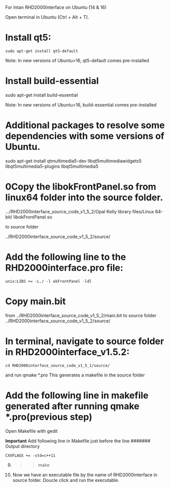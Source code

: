 For Intan RHD2000Interface on Ubuntu (14 & 16)

Open terminal in Ubuntu (Ctrl + Alt + T).


# Install  qt5:
    sudo apt-get install qt5-default
Note: In new versions of Ubuntu>16, qt5-default comes pre-installed

# Install build-essential
sudo apt-get install build-essential

Note: In new versions of Ubuntu>16, build-essential comes pre-installed


# Additional packages to resolve some dependencies with some versions of Ubuntu.

sudo apt-get install qtmultimedia5-dev libqt5multimediawidgets5 libqt5multimedia5-plugins libqt5multimedia5 


# 0Copy the libokFrontPanel.so from linux64 folder into the source folder.

.../RHD2000interface_source_code_v1_5_2/Opal Kelly library files/Linux 64-bit/ libokFrontPanel.so

to source folder    

../RHD2000interface_source_code_v1_5_2/source/


# Add the following line to the RHD2000interface.pro file: 
	unix:LIBS += -L./ -l okFrontPanel -ldl 

# Copy main.bit 
from ../RHD2000interface_source_code_v1_5_2/main.bit  to source folder  
../RHD2000interface_source_code_v1_5_2/source/

# In terminal, navigate to source folder in RHD2000interface_v1.5.2:

	cd RHD2000interface_source_code_v1_5_1/source/

and run
	qmake *.pro 
This generates a makefile in the source folder

# Add the following line in makefile generated after running qmake *.pro(previous step)
	
Open Makefile with gedit 

**Important** 
Add following line in Makefile just  before the line
####### Output directory 
	
	CXXFLAGS += -std=c++11  
9. >>  make
10. Now we have an executable file by the name of RHD2000interface in source folder. Doucle click and run the executable.